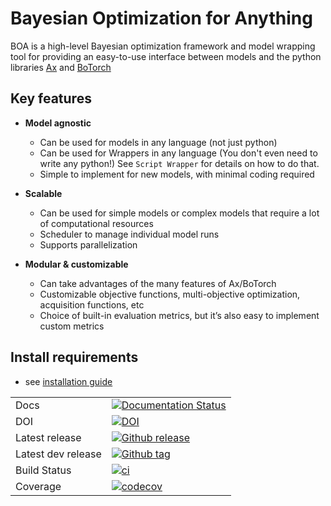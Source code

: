 # Bayesian Optimization for Anything
BOA is a high-level Bayesian optimization framework and model wrapping tool for providing an easy-to-use interface
between models and the python libraries [Ax](https://ax.dev) and [BoTorch](https://botorch.org)

## Key features

- **Model agnostic**

    - Can be used for models in any language (not just python)
    - Can be used for Wrappers in any language (You don't even need to write any python!) See `Script Wrapper` for details on how to do that.
    - Simple to implement for new models, with minimal coding required

- **Scalable**

  - Can be used for simple models or complex models that require a lot of computational resources
  - Scheduler to manage individual model runs
  - Supports parallelization

- **Modular & customizable**

  - Can take advantages of the many features of Ax/BoTorch
  - Customizable objective functions, multi-objective optimization, acquisition functions, etc
  - Choice of built-in evaluation metrics, but it’s also easy to implement custom metrics




## Install requirements

- see [installation guide](https://pyboa.readthedocs.io/en/latest/user_guide/getting_started.html#installation) 

|                    |                                                                                                                                                                 |
|--------------------|-----------------------------------------------------------------------------------------------------------------------------------------------------------------|
| Docs               | [![Documentation Status](https://readthedocs.org/projects/pyboa/badge/?version=latest)](https://pyboa.readthedocs.io/en/latest/?badge=latest)                   |
| DOI                | [![DOI](https://zenodo.org/badge/480579470.svg)](https://zenodo.org/badge/latestdoi/480579470)                                                                  |
| Latest release     | [![Github release](https://img.shields.io/github/release/madeline-scyphers/boa.svg?label=tag&colorB=11ccbb)](https://github.com/madeline-scyphers/boa/releases) |
| Latest dev release | [![Github tag](https://img.shields.io/github/v/tag/madeline-scyphers/boa.svg?label=tag&colorB=11ccbb)](https://github.com/madeline-scyphers/boa/tags)           |
| Build Status       | [![ci](https://github.com/madeline-scyphers/boa/actions/workflows/CI.yaml/badge.svg)](https://github.com/madeline-scyphers/boa/actions/workflows/CI.yaml)       |
| Coverage           | [![codecov](https://codecov.io/gh/madeline-scyphers/boa/branch/main/graph/badge.svg)](https://codecov.io/gh/madeline-scyphers/boa)                              |
